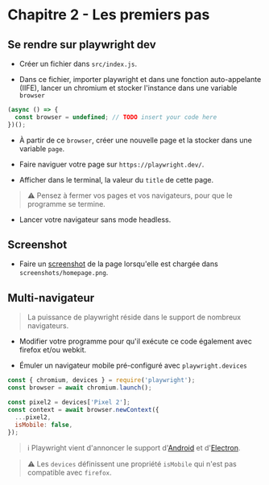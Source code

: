 # Chapitre 2 - Les premiers pas

## Se rendre sur playwright dev

- Créer un fichier dans `src/index.js`.

- Dans ce fichier, importer playwright et dans une fonction auto-appelante (IIFE), lancer un chromium et stocker l'instance dans une variable `browser`

```javascript
(async () => {
  const browser = undefined; // TODO insert your code here
})();
```

- À partir de ce `browser`, créer une nouvelle page et la stocker dans une variable `page`.

- Faire naviguer votre page sur `https://playwright.dev/`.

- Afficher dans le terminal, la valeur du `title` de cette page.

> ⚠️ Pensez à fermer vos pages et vos navigateurs, pour que le programme se termine.

- Lancer votre navigateur sans mode headless.

## Screenshot

- Faire un [screenshot](https://playwright.dev/docs/screenshots) de la page lorsqu'elle est chargée dans `screenshots/homepage.png`.

## Multi-navigateur

> La puissance de playwright réside dans le support de nombreux navigateurs.

- Modifier votre programme pour qu'il exécute ce code également avec firefox et/ou webkit.

- Émuler un navigateur mobile pré-configuré avec `playwright.devices`

```javascript
const { chromium, devices } = require('playwright');
const browser = await chromium.launch();

const pixel2 = devices['Pixel 2'];
const context = await browser.newContext({
  ...pixel2,
  isMobile: false,
});
```

> ℹ️ Playwright vient d'annoncer le support d'[Android](https://playwright.dev/docs/api/class-android/) et d'[Electron](https://playwright.dev/docs/api/class-electron).

> ⚠️ Les `devices` définissent une propriété `isMobile` qui n'est pas compatible avec `firefox`.
